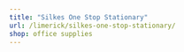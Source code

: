 ```yaml
---
title: "Silkes One Stop Stationary"
url: /limerick/silkes-one-stop-stationary/
shop: office supplies
---
```

